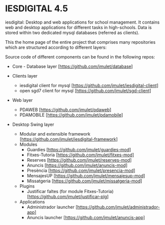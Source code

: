 IESDIGITAL 4.5
==============

iesdigital: Desktop and web applications for school management. It contains web and desktop applications for different 
tasks in high-schools. Data is stored within two dedicated mysql databases (referred as clients).

This the home page of the entire project that comprises many repositories which are structured according to different layers:

Source code of different components can be found in the following repos:

- Core - Database layer [https://github.com/jmulet/database]
- Clients layer 
  - iesdigital client for mysql [https://github.com/jmulet/iesdigital-client]
  - open sgd7 client for mysql [https://github.com/jmulet/sgd-client]
  
- Web layer
  - PDAWEB [https://github.com/jmulet/pdaweb]
  - PDAMOBILE [https://github.com/jmulet/pdamobile]
  
- Desktop Swing layer
  - Modular and extensible framework [https://github.com/jmulet/iesdigital-framework]
  - Modules
      + Guardies [https://github.com/jmulet/guardies-mod]
      + Fitxes-Tutoria [https://github.com/jmulet/fitxes-mod]
      + Reserves [https://github.com/jmulet/reserves-mod]
      + Anuncis  [https://github.com/jmulet/anuncis-mod]
      + Presència [https://github.com/jmulet/presencia-mod]
      + MensajesUP [https://github.com/jmulet/mensajesup-mod]
      + Missatgeria [https://github.com/jmulet/missatgeria-mod]
  - Plugins
      + Justificar faltes (for module Fitxes-Tutoria)  [https://github.com/jmulet/justificar-plg]
  - Applications
      + Administrador launcher [https://github.com/jmulet/administrador-app]
      + Anuncis launcher [https://github.com/jmulet/anuncis-app]
  
